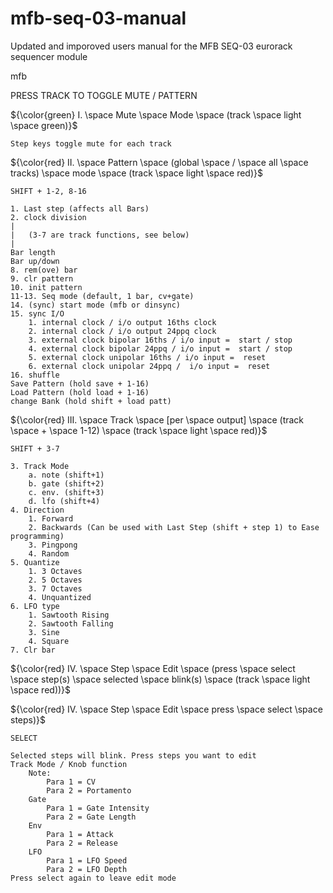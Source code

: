 # mfb-seq-03-manual
Updated and imporoved users manual for the MFB SEQ-03 eurorack sequencer module

mfb

PRESS TRACK TO TOGGLE MUTE / PATTERN

${\color{green} I. \space Mute \space Mode \space (track \space light \space green)}$

	Step keys toggle mute for each track
 
${\color{red} II. \space Pattern \space (global \space / \space all \space tracks) \space mode \space (track \space light \space red)}$

	SHIFT + 1-2, 8-16
	
	1. Last step (affects all Bars)
	2. clock division
	|	
	|	(3-7 are track functions, see below)
	|
 	Bar length 
	Bar up/down
	8. rem(ove) bar
	9. clr pattern
	10. init pattern
	11-13. Seq mode (default, 1 bar, cv+gate)
	14. (sync) start mode (mfb or dinsync)
	15. sync I/O
		1. internal clock / i/o output 16ths clock
		2. internal clock / i/o output 24ppq clock
		3. external clock bipolar 16ths / i/o input =  start / stop
		4. external clock bipolar 24ppq / i/o input =  start / stop
		5. external clock unipolar 16ths / i/o input =  reset
		6. external clock unipolar 24ppq /  i/o input =  reset
	16. shuffle
	Save Pattern (hold save + 1-16)
	Load Pattern (hold load + 1-16)
	change Bank (hold shift + load patt)

${\color{red} III. \space Track \space [per \space output] \space (track \space + \space 1-12) \space (track \space light \space red)}$

	SHIFT + 3-7

	3. Track Mode
		a. note (shift+1)
		b. gate (shift+2)
		c. env. (shift+3)
		d. lfo (shift+4)
	4. Direction
		1. Forward
		2. Backwards (Can be used with Last Step (shift + step 1) to Ease programming)
		3. Pingpong
		4. Random
	5. Quantize
		1. 3 Octaves
		2. 5 Octaves
		3. 7 Octaves
		4. Unquantized
	6. LFO type
		1. Sawtooth Rising
		2. Sawtooth Falling
		3. Sine
		4. Square
	7. Clr bar
        
${\color{red} IV. \space Step \space Edit \space (press \space select \space step(s) \space selected \space blink(s) \space (track \space light \space red))}$

${\color{red} IV. \space Step \space Edit \space press \space select \space steps)}$

	SELECT

	Selected steps will blink. Press steps you want to edit
	Track Mode / Knob function
		Note:	
			Para 1 = CV
			Para 2 = Portamento
		Gate 
			Para 1 = Gate Intensity
			Para 2 = Gate Length
		Env
			Para 1 = Attack
			Para 2 = Release
		LFO 
			Para 1 = LFO Speed
			Para 2 = LFO Depth
	Press select again to leave edit mode 

